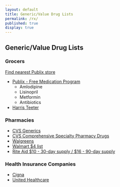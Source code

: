 ```yaml
---
layout: default
title: Generic/Value Drug Lists
permalink: /rx/
published: true
display: true
---
```


## Generic/Value Drug Lists

### Grocers
[Find nearest Publix store](http://store.publix.com/publix/cgi/index?design=default&lang=en&mapid=US&A=on)
- [Publix - Free Medication Program](http://www.publix.com/pharmacy-wellness/pharmacy/pharmacy-services/free-medication-program)
  - Amlodipine
  - Lisinopril
  - Metformin
  - Antibiotics
- [Harris Teeter]()

### Pharmacies
- [CVS Generics](https://www.caremark.com/portal/asset/GE_CVSCaremark_ValuePricedGenerics_DL.pdf)
- [CVS Comprehensive Specialty Pharmacy Drugs](https://www.cvsspecialty.com/wps/wcm/connect/d5405d7b-685e-4377-b998-2e4c4daf0b13/SpecialtyDrugs.pdf?MOD=AJPERES&CACHEID=d5405d7b-685e-4377-b998-2e4c4daf0b13)
- [Walgreens](https://www.walgreens.com/images/adaptive/pdf/psc/VPG_List_Update_09-26-2016b.pdf)
- [Walmart $4 list](https://www.walmart.com/cp/1078664#fourDollar)
- [Rite Aid $10 - 30-day supply / $16 - 90-day supply](https://www.riteaid.com/shop/info/pharmacy/prescription-savings/rite-aid-prescription-savings-program/directory-of-generic-medications)

### Health Insurance Companies
- [Cigna](http://www.cigna.com/iwov-resources/national-second-sale/docs/healthy-benefits/value-prescription-drug-list-three-tier-plan.pdf)
- [United Healthcare](https://www.myuhc.com/member/preLoginPharmacyInfoLayout.do)
